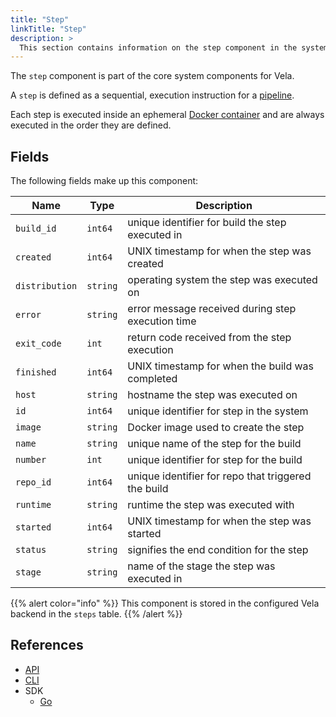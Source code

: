 ```yaml
---
title: "Step"
linkTitle: "Step"
description: >
  This section contains information on the step component in the system.
---
```


The `step` component is part of the core system components for Vela.

A `step` is defined as a sequential, execution instruction for a [pipeline](/docs/concepts/pipeline/).

Each step is executed inside an ephemeral [Docker container](https://www.docker.com/resources/what-container) and are always executed in the order they are defined.

## Fields

The following fields make up this component:

| Name           | Type     | Description                                         |
| -------------- | -------- | --------------------------------------------------- |
| `build_id`     | `int64`  | unique identifier for build the step executed in    |
| `created`      | `int64`  | UNIX timestamp for when the step was created        |
| `distribution` | `string` | operating system the step was executed on           |
| `error`        | `string` | error message received during step execution time   |
| `exit_code`    | `int`    | return code received from the step execution        |
| `finished`     | `int64`  | UNIX timestamp for when the build was completed     |
| `host`         | `string` | hostname the step was executed on                   |
| `id`           | `int64`  | unique identifier for step in the system            |
| `image`        | `string` | Docker image used to create the step                |
| `name`         | `string` | unique name of the step for the build               |
| `number`       | `int`    | unique identifier for step for the build            |
| `repo_id`      | `int64`  | unique identifier for repo that triggered the build |
| `runtime`      | `string` | runtime the step was executed with                  |
| `started`      | `int64`  | UNIX timestamp for when the step was started        |
| `status`       | `string` | signifies the end condition for the step            |
| `stage`        | `string` | name of the stage the step was executed in          |

{{% alert color="info" %}}
This component is stored in the configured Vela backend in the `steps` table.
{{% /alert %}}

## References

- [API](/docs/reference/api/build/)
- [CLI](/docs/reference/cli/build/)
- SDK
  - [Go](/docs/reference/sdk/go/)
